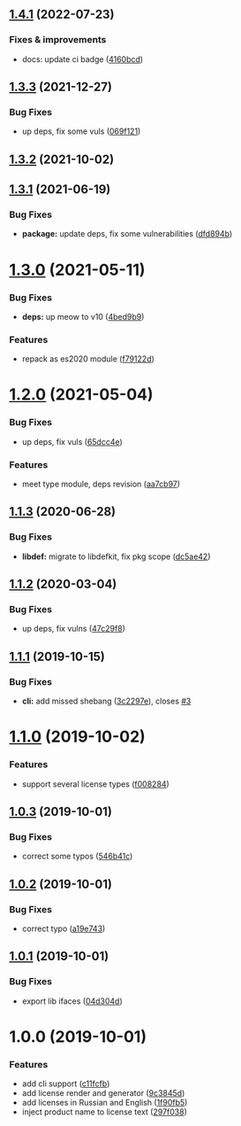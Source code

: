 ## [1.4.1](https://github.com/qiwi/license/compare/v1.4.0...v1.4.1) (2022-07-23)

### Fixes & improvements
* docs: update ci badge ([4160bcd](https://github.com/qiwi/license/commit/4160bcd8010a9aba18874794ba356136978bb20c))

## [1.3.3](https://github.com/qiwi/license/compare/v1.3.2...v1.3.3) (2021-12-27)


### Bug Fixes

* up deps, fix some vuls ([069f121](https://github.com/qiwi/license/commit/069f121b8906205e1b5eb009563a42453f3b1e7c))

## [1.3.2](https://github.com/qiwi/license/compare/v1.3.1...v1.3.2) (2021-10-02)

## [1.3.1](https://github.com/qiwi/license/compare/v1.3.0...v1.3.1) (2021-06-19)


### Bug Fixes

* **package:** update deps, fix some vulnerabilities ([dfd894b](https://github.com/qiwi/license/commit/dfd894b1e0663d086e747ffd6c71e95d36e30e09))

# [1.3.0](https://github.com/qiwi/license/compare/v1.2.0...v1.3.0) (2021-05-11)


### Bug Fixes

* **deps:** up meow to v10 ([4bed9b9](https://github.com/qiwi/license/commit/4bed9b944c14b68901c69c1390d0d0f7088329ff))


### Features

* repack as es2020 module ([f79122d](https://github.com/qiwi/license/commit/f79122d2a15de6c6911567e4f001380eb9519a87))

# [1.2.0](https://github.com/qiwi/license/compare/v1.1.3...v1.2.0) (2021-05-04)


### Bug Fixes

* up deps, fix vuls ([65dcc4e](https://github.com/qiwi/license/commit/65dcc4e97f1c94604b138d45e9473857e323b38f))


### Features

* meet type module, deps revision ([aa7cb97](https://github.com/qiwi/license/commit/aa7cb97efa73bfd1e610a64c526565bcc45191a8))

## [1.1.3](https://github.com/qiwi/license/compare/v1.1.2...v1.1.3) (2020-06-28)


### Bug Fixes

* **libdef:** migrate to libdefkit, fix pkg scope ([dc5ae42](https://github.com/qiwi/license/commit/dc5ae42a8e586c7e015d2f824bde0dd77cd70ce6))

## [1.1.2](https://github.com/qiwi/license/compare/v1.1.1...v1.1.2) (2020-03-04)


### Bug Fixes

* up deps, fix vulns ([47c29f8](https://github.com/qiwi/license/commit/47c29f8))

## [1.1.1](https://github.com/qiwi/license/compare/v1.1.0...v1.1.1) (2019-10-15)


### Bug Fixes

* **cli:** add missed shebang ([3c2297e](https://github.com/qiwi/license/commit/3c2297e)), closes [#3](https://github.com/qiwi/license/issues/3)

# [1.1.0](https://github.com/qiwi/license/compare/v1.0.3...v1.1.0) (2019-10-02)


### Features

* support several license types ([f008284](https://github.com/qiwi/license/commit/f008284))

## [1.0.3](https://github.com/qiwi/license/compare/v1.0.2...v1.0.3) (2019-10-01)


### Bug Fixes

* correct some typos ([546b41c](https://github.com/qiwi/license/commit/546b41c))

## [1.0.2](https://github.com/qiwi/license/compare/v1.0.1...v1.0.2) (2019-10-01)


### Bug Fixes

* correct typo ([a19e743](https://github.com/qiwi/license/commit/a19e743))

## [1.0.1](https://github.com/qiwi/license/compare/v1.0.0...v1.0.1) (2019-10-01)


### Bug Fixes

* export lib ifaces ([04d304d](https://github.com/qiwi/license/commit/04d304d))

# 1.0.0 (2019-10-01)


### Features

* add cli support ([c11fcfb](https://github.com/qiwi/license/commit/c11fcfb))
* add license render and generator ([9c3845d](https://github.com/qiwi/license/commit/9c3845d))
* add licenses in Russian and English ([1f90fb5](https://github.com/qiwi/license/commit/1f90fb5))
* inject product name to license text ([297f038](https://github.com/qiwi/license/commit/297f038))
